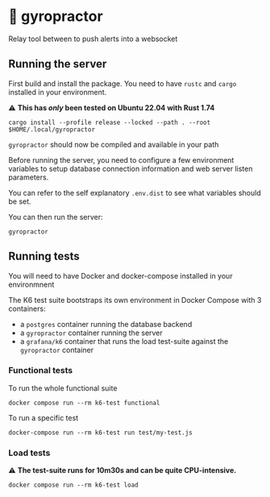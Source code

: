# :rotating_light: gyropractor

Relay tool between to push alerts into a websocket

## Running the server

First build and install the package. You need to have `rustc` and `cargo` installed in your environment.

:warning: **This has *only* been tested on Ubuntu 22.04 with Rust 1.74**

```
cargo install --profile release --locked --path . --root $HOME/.local/gyropractor
```

`gyropractor` should now be compiled and available in your path

Before running the server, you need to configure a few environment variables to setup database connection information and web server listen parameters.

You can refer to the self explanatory `.env.dist` to see what variables should be set.

You can then run the server:

```
gyropractor
```

## Running tests

You will need to have Docker and docker-compose installed in your environmnent

The K6 test suite bootstraps its own environment in Docker Compose with 3 containers:

- a `postgres` container running the database backend
- a `gyropractor` container running the server
- a `grafana/k6` container that runs the load test-suite against the `gyropractor` container

### Functional tests

To run the whole functional suite

```
docker compose run --rm k6-test functional
```

To run a specific test

```
docker-compose run --rm k6-test run test/my-test.js
```

### Load tests

:warning: **The test-suite runs for 10m30s and can be quite CPU-intensive.**

```
docker compose run --rm k6-test load
```
